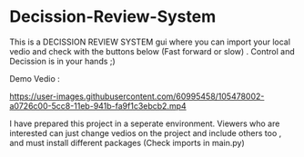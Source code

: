 # Decission-Review-System

This is a DECISSION REVIEW SYSTEM gui where you can import your local vedio and check with the buttons below (Fast forward or slow) . Control and Decission is in your hands ;)

Demo Vedio :

https://user-images.githubusercontent.com/60995458/105478002-a0726c00-5cc8-11eb-941b-fa9f1c3ebcb2.mp4

I have prepared this project in a seperate environment. Viewers who are interested can just change vedios on the project and include others too , and must install different packages (Check imports in main.py)
